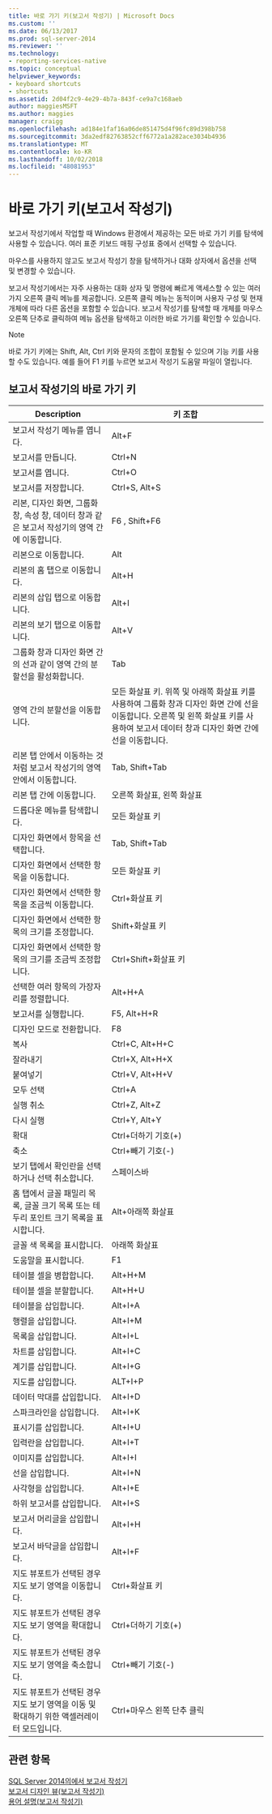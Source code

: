 ```yaml
---
title: 바로 가기 키(보고서 작성기) | Microsoft Docs
ms.custom: ''
ms.date: 06/13/2017
ms.prod: sql-server-2014
ms.reviewer: ''
ms.technology:
- reporting-services-native
ms.topic: conceptual
helpviewer_keywords:
- keyboard shortcuts
- shortcuts
ms.assetid: 2d04f2c9-4e29-4b7a-843f-ce9a7c168aeb
author: maggiesMSFT
ms.author: maggies
manager: craigg
ms.openlocfilehash: ad184e1faf16a06de851475d4f96fc89d398b758
ms.sourcegitcommit: 3da2edf82763852cff6772a1a282ace3034b4936
ms.translationtype: MT
ms.contentlocale: ko-KR
ms.lasthandoff: 10/02/2018
ms.locfileid: "48081953"
---
```

# <a name="keyboard-shortcuts-report-builder"></a>바로 가기 키(보고서 작성기)
  보고서 작성기에서 작업할 때 Windows 환경에서 제공하는 모든 바로 가기 키를 탐색에 사용할 수 있습니다. 여러 표준 키보드 매핑 구성표 중에서 선택할 수 있습니다.  
  
 마우스를 사용하지 않고도 보고서 작성기 창을 탐색하거나 대화 상자에서 옵션을 선택 및 변경할 수 있습니다.  
  
 보고서 작성기에서는 자주 사용하는 대화 상자 및 명령에 빠르게 액세스할 수 있는 여러 가지 오른쪽 클릭 메뉴를 제공합니다. 오른쪽 클릭 메뉴는 동적이며 사용자 구성 및 현재 개체에 따라 다른 옵션을 포함할 수 있습니다. 보고서 작성기를 탐색할 때 개체를 마우스 오른쪽 단추로 클릭하여 메뉴 옵션을 탐색하고 이러한 바로 가기를 확인할 수 있습니다.  
  
> [!NOTE]  
>  바로 가기 키에는 Shift, Alt, Ctrl 키와 문자의 조합이 포함될 수 있으며 기능 키를 사용할 수도 있습니다. 예를 들어 F1 키를 누르면 보고서 작성기 도움말 파일이 열립니다.  
  
## <a name="keyboard-shortcuts-in-report-builder"></a>보고서 작성기의 바로 가기 키  
  
|Description|키 조합|  
|-----------------|---------------------|  
|보고서 작성기 메뉴를 엽니다.|Alt+F|  
|보고서를 만듭니다.|Ctrl+N|  
|보고서를 엽니다.|Ctrl+O|  
|보고서를 저장합니다.|Ctrl+S, Alt+S|  
|리본, 디자인 화면, 그룹화 창, 속성 창, 데이터 창과 같은 보고서 작성기의 영역 간에 이동합니다.|F6 , Shift+F6|  
|리본으로 이동합니다.|Alt|  
|리본의 홈 탭으로 이동합니다.|Alt+H|  
|리본의 삽입 탭으로 이동합니다.|Alt+I|  
|리본의 보기 탭으로 이동합니다.|Alt+V|  
|그룹화 창과 디자인 화면 간의 선과 같이 영역 간의 분할선을 활성화합니다.|Tab|  
|영역 간의 분할선을 이동합니다.|모든 화살표 키. 위쪽 및 아래쪽 화살표 키를 사용하여 그룹화 창과 디자인 화면 간에 선을 이동합니다. 오른쪽 및 왼쪽 화살표 키를 사용하여 보고서 데이터 창과 디자인 화면 간에 선을 이동합니다.|  
|리본 탭 안에서 이동하는 것처럼 보고서 작성기의 영역 안에서 이동합니다.|Tab, Shift+Tab|  
|리본 탭 간에 이동합니다.|오른쪽 화살표, 왼쪽 화살표|  
|드롭다운 메뉴를 탐색합니다.|모든 화살표 키|  
|디자인 화면에서 항목을 선택합니다.|Tab, Shift+Tab|  
|디자인 화면에서 선택한 항목을 이동합니다.|모든 화살표 키|  
|디자인 화면에서 선택한 항목을 조금씩 이동합니다.|Ctrl+화살표 키|  
|디자인 화면에서 선택한 항목의 크기를 조정합니다.|Shift+화살표 키|  
|디자인 화면에서 선택한 항목의 크기를 조금씩 조정합니다.|Ctrl+Shift+화살표 키|  
|선택한 여러 항목의 가장자리를 정렬합니다.|Alt+H+A|  
|보고서를 실행합니다.|F5, Alt+H+R|  
|디자인 모드로 전환합니다.|F8|  
|복사|Ctrl+C, Alt+H+C|  
|잘라내기|Ctrl+X, Alt+H+X|  
|붙여넣기|Ctrl+V, Alt+H+V|  
|모두 선택|Ctrl+A|  
|실행 취소|Ctrl+Z, Alt+Z|  
|다시 실행|Ctrl+Y, Alt+Y|  
|확대|Ctrl+더하기 기호(+)|  
|축소|Ctrl+빼기 기호(-)|  
|보기 탭에서 확인란을 선택하거나 선택 취소합니다.|스페이스바|  
|홈 탭에서 글꼴 패밀리 목록, 글꼴 크기 목록 또는 테두리 포인트 크기 목록을 표시합니다.|Alt+아래쪽 화살표|  
|글꼴 색 목록을 표시합니다.|아래쪽 화살표|  
|도움말을 표시합니다.|F1|  
|테이블 셀을 병합합니다.|Alt+H+M|  
|테이블 셀을 분할합니다.|Alt+H+U|  
|테이블을 삽입합니다.|Alt+I+A|  
|행렬을 삽입합니다.|Alt+I+M|  
|목록을 삽입합니다.|Alt+I+L|  
|차트를 삽입합니다.|Alt+I+C|  
|계기를 삽입합니다.|Alt+I+G|  
|지도를 삽입합니다.|ALT+I+P|  
|데이터 막대를 삽입합니다.|Alt+I+D|  
|스파크라인을 삽입합니다.|Alt+I+K|  
|표시기를 삽입합니다.|Alt+I+U|  
|입력란을 삽입합니다.|Alt+I+T|  
|이미지를 삽입합니다.|Alt+I+I|  
|선을 삽입합니다.|Alt+I+N|  
|사각형을 삽입합니다.|Alt+I+E|  
|하위 보고서를 삽입합니다.|Alt+I+S|  
|보고서 머리글을 삽입합니다.|Alt+I+H|  
|보고서 바닥글을 삽입합니다.|Alt+I+F|  
|지도 뷰포트가 선택된 경우 지도 보기 영역을 이동합니다.|Ctrl+화살표 키|  
|지도 뷰포트가 선택된 경우 지도 보기 영역을 확대합니다.|Ctrl+더하기 기호(+)|  
|지도 뷰포트가 선택된 경우 지도 보기 영역을 축소합니다.|Ctrl+빼기 기호(-)|  
|지도 뷰포트가 선택된 경우 지도 보기 영역을 이동 및 확대하기 위한 액셀러레이터 모드입니다.|Ctrl+마우스 왼쪽 단추 클릭|  
  
## <a name="see-also"></a>관련 항목  
 [SQL Server 2014의에서 보고서 작성기](report-builder-in-sql-server-2016.md)   
 [보고서 디자인 뷰&#40;보고서 작성기&#41;](report-design-view-report-builder.md)   
 [용어 설명&#40;보고서 작성기&#41;](glossary-report-builder.md)  
  
  
